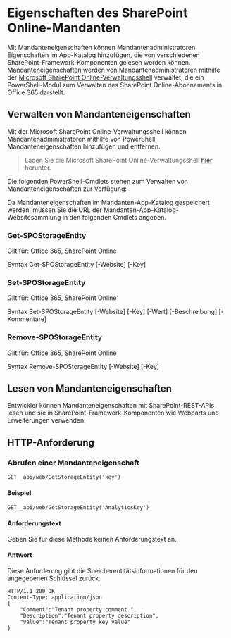 # <a name="sharepoint-online-tenant-properties"></a>Eigenschaften des SharePoint Online-Mandanten

Mit Mandanteneigenschaften können Mandantenadministratoren Eigenschaften im App-Katalog hinzufügen, die von verschiedenen SharePoint-Framework-Komponenten gelesen werden können. Mandanteneigenschaften werden von Mandantenadministratoren mithilfe der [Microsoft SharePoint Online-Verwaltungsshell](https://technet.microsoft.com/de-DE/library/fp161372.aspx) verwaltet, die ein PowerShell-Modul zum Verwalten des SharePoint Online-Abonnements in Office 365 darstellt.

## <a name="manage-tenant-properties"></a>Verwalten von Mandanteneigenschaften

Mit der Microsoft SharePoint Online-Verwaltungsshell können Mandantenadministratoren mithilfe von PowerShell Mandanteneigenschaften hinzufügen und entfernen. 

> Laden Sie die Microsoft SharePoint Online-Verwaltungsshell [hier](https://www.microsoft.com/en-us/download/details.aspx?id=35588) herunter.

Die folgenden PowerShell-Cmdlets stehen zum Verwalten von Mandanteneigenschaften zur Verfügung:

Da Mandanteneigenschaften im Mandanten-App-Katalog gespeichert werden, müssen Sie die URL der Mandanten-App-Katalog-Websitesammlung in den folgenden Cmdlets angeben.

### <a name="get-spostorageentity"></a>Get-SPOStorageEntity
Gilt für: Office 365, SharePoint Online

Syntax Get-SPOStorageEntity [-Website] <AppCatalogSiteURL> [-Key] <String>

### <a name="set-spostorageentity"></a>Set-SPOStorageEntity
Gilt für: Office 365, SharePoint Online

Syntax Set-SPOStorageEntity [-Website] <AppCatalogSiteURL> [-Key] <String> [-Wert] <String> [-Beschreibung] <String> [-Kommentare] <String>

### <a name="remove-spostorageentity"></a>Remove-SPOStorageEntity
Gilt für: Office 365, SharePoint Online

Syntax Remove-SPOStorageEntity [-Website] <AppCatalogSiteURL> [-Key] <String>

## <a name="reading-tenant-properties"></a>Lesen von Mandanteneigenschaften

Entwickler können Mandanteneigenschaften mit SharePoint-REST-APIs lesen und sie in SharePoint-Framework-Komponenten wie Webparts und Erweiterungen verwenden.

## <a name="http-request"></a>HTTP-Anforderung

### <a name="get-a-tenant-property"></a>Abrufen einer Mandanteneigenschaft

```text
GET _api/web/GetStorageEntity('key')
```

#### <a name="example"></a>Beispiel

```text
GET _api/web/GetStorageEntity('AnalyticsKey')
```

#### <a name="request-body"></a>Anforderungstext

Geben Sie für diese Methode keinen Anforderungstext an.

#### <a name="response"></a>Antwort

Diese Anforderung gibt die Speicherentitätsinformationen für den angegebenen Schlüssel zurück.

```text
HTTP/1.1 200 OK
Content-Type: application/json
{
    "Comment":"Tenant property comment.",
    "Description":"Tenant property description",
    "Value":"Tenant property key value"
}
```
